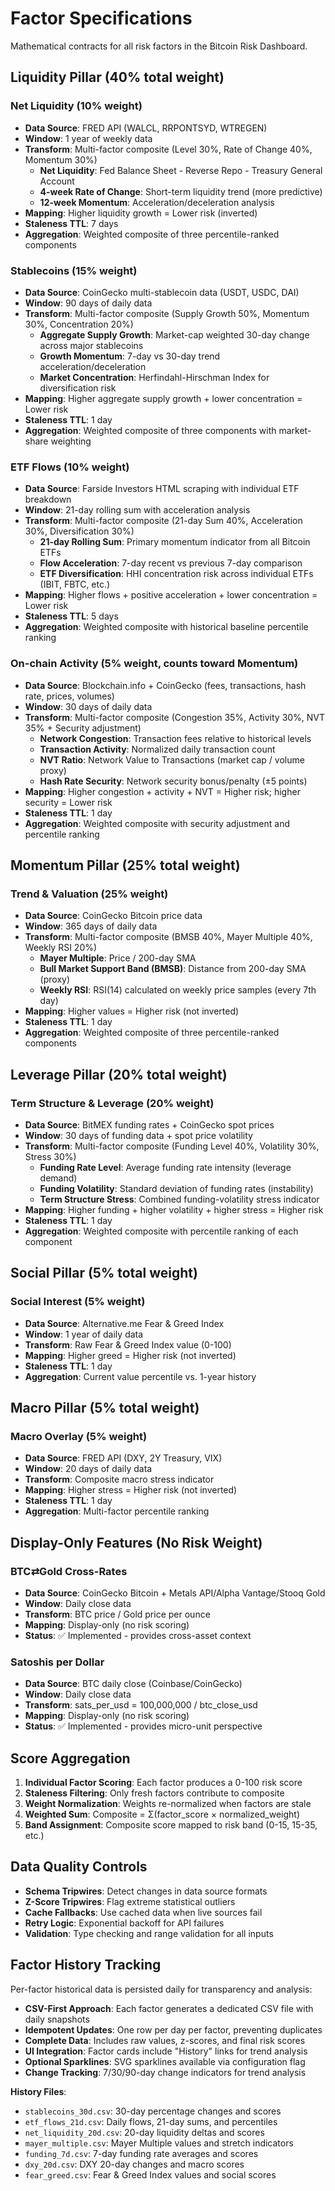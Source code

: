 # Factor Specifications

Mathematical contracts for all risk factors in the Bitcoin Risk Dashboard.

## Liquidity Pillar (40% total weight)

### Net Liquidity (10% weight)
- **Data Source**: FRED API (WALCL, RRPONTSYD, WTREGEN)
- **Window**: 1 year of weekly data
- **Transform**: Multi-factor composite (Level 30%, Rate of Change 40%, Momentum 30%)
  - **Net Liquidity**: Fed Balance Sheet - Reverse Repo - Treasury General Account
  - **4-week Rate of Change**: Short-term liquidity trend (more predictive)
  - **12-week Momentum**: Acceleration/deceleration analysis
- **Mapping**: Higher liquidity growth = Lower risk (inverted)
- **Staleness TTL**: 7 days
- **Aggregation**: Weighted composite of three percentile-ranked components

### Stablecoins (15% weight)
- **Data Source**: CoinGecko multi-stablecoin data (USDT, USDC, DAI)
- **Window**: 90 days of daily data
- **Transform**: Multi-factor composite (Supply Growth 50%, Momentum 30%, Concentration 20%)
  - **Aggregate Supply Growth**: Market-cap weighted 30-day change across major stablecoins
  - **Growth Momentum**: 7-day vs 30-day trend acceleration/deceleration
  - **Market Concentration**: Herfindahl-Hirschman Index for diversification risk
- **Mapping**: Higher aggregate supply growth + lower concentration = Lower risk
- **Staleness TTL**: 1 day
- **Aggregation**: Weighted composite of three components with market-share weighting

### ETF Flows (10% weight)
- **Data Source**: Farside Investors HTML scraping with individual ETF breakdown
- **Window**: 21-day rolling sum with acceleration analysis
- **Transform**: Multi-factor composite (21-day Sum 40%, Acceleration 30%, Diversification 30%)
  - **21-day Rolling Sum**: Primary momentum indicator from all Bitcoin ETFs
  - **Flow Acceleration**: 7-day recent vs previous 7-day comparison
  - **ETF Diversification**: HHI concentration risk across individual ETFs (IBIT, FBTC, etc.)
- **Mapping**: Higher flows + positive acceleration + lower concentration = Lower risk
- **Staleness TTL**: 5 days
- **Aggregation**: Weighted composite with historical baseline percentile ranking

### On-chain Activity (5% weight, counts toward Momentum)
- **Data Source**: Blockchain.info + CoinGecko (fees, transactions, hash rate, prices, volumes)
- **Window**: 30 days of daily data
- **Transform**: Multi-factor composite (Congestion 35%, Activity 30%, NVT 35% + Security adjustment)
  - **Network Congestion**: Transaction fees relative to historical levels
  - **Transaction Activity**: Normalized daily transaction count
  - **NVT Ratio**: Network Value to Transactions (market cap / volume proxy)
  - **Hash Rate Security**: Network security bonus/penalty (±5 points)
- **Mapping**: Higher congestion + activity + NVT = Higher risk; higher security = Lower risk
- **Staleness TTL**: 1 day
- **Aggregation**: Weighted composite with security adjustment and percentile ranking

## Momentum Pillar (25% total weight)

### Trend & Valuation (25% weight)
- **Data Source**: CoinGecko Bitcoin price data
- **Window**: 365 days of daily data
- **Transform**: Multi-factor composite (BMSB 40%, Mayer Multiple 40%, Weekly RSI 20%)
  - **Mayer Multiple**: Price / 200-day SMA
  - **Bull Market Support Band (BMSB)**: Distance from 200-day SMA (proxy)
  - **Weekly RSI**: RSI(14) calculated on weekly price samples (every 7th day)
- **Mapping**: Higher values = Higher risk (not inverted)
- **Staleness TTL**: 1 day
- **Aggregation**: Weighted composite of three percentile-ranked components

## Leverage Pillar (20% total weight)

### Term Structure & Leverage (20% weight)
- **Data Source**: BitMEX funding rates + CoinGecko spot prices
- **Window**: 30 days of funding data + spot price volatility
- **Transform**: Multi-factor composite (Funding Level 40%, Volatility 30%, Stress 30%)
  - **Funding Rate Level**: Average funding rate intensity (leverage demand)
  - **Funding Volatility**: Standard deviation of funding rates (instability)
  - **Term Structure Stress**: Combined funding-volatility stress indicator
- **Mapping**: Higher funding + higher volatility + higher stress = Higher risk
- **Staleness TTL**: 1 day
- **Aggregation**: Weighted composite with percentile ranking of each component

## Social Pillar (5% total weight)

### Social Interest (5% weight)
- **Data Source**: Alternative.me Fear & Greed Index
- **Window**: 1 year of daily data
- **Transform**: Raw Fear & Greed Index value (0-100)
- **Mapping**: Higher greed = Higher risk (not inverted)
- **Staleness TTL**: 1 day
- **Aggregation**: Current value percentile vs. 1-year history

## Macro Pillar (5% total weight)

### Macro Overlay (5% weight)
- **Data Source**: FRED API (DXY, 2Y Treasury, VIX)
- **Window**: 20 days of daily data
- **Transform**: Composite macro stress indicator
- **Mapping**: Higher stress = Higher risk (not inverted)
- **Staleness TTL**: 1 day
- **Aggregation**: Multi-factor percentile ranking

## Display-Only Features (No Risk Weight)

### BTC⇄Gold Cross-Rates
- **Data Source**: CoinGecko Bitcoin + Metals API/Alpha Vantage/Stooq Gold
- **Window**: Daily close data
- **Transform**: BTC price / Gold price per ounce
- **Mapping**: Display-only (no risk scoring)
- **Status**: ✅ Implemented - provides cross-asset context

### Satoshis per Dollar
- **Data Source**: BTC daily close (Coinbase/CoinGecko)
- **Window**: Daily close data
- **Transform**: sats_per_usd = 100,000,000 / btc_close_usd
- **Mapping**: Display-only (no risk scoring)
- **Status**: ✅ Implemented - provides micro-unit perspective

## Score Aggregation

1. **Individual Factor Scoring**: Each factor produces a 0-100 risk score
2. **Staleness Filtering**: Only fresh factors contribute to composite
3. **Weight Normalization**: Weights re-normalized when factors are stale
4. **Weighted Sum**: Composite = Σ(factor_score × normalized_weight)
5. **Band Assignment**: Composite score mapped to risk band (0-15, 15-35, etc.)

## Data Quality Controls

- **Schema Tripwires**: Detect changes in data source formats
- **Z-Score Tripwires**: Flag extreme statistical outliers
- **Cache Fallbacks**: Use cached data when live sources fail
- **Retry Logic**: Exponential backoff for API failures
- **Validation**: Type checking and range validation for all inputs

## Factor History Tracking

Per-factor historical data is persisted daily for transparency and analysis:

- **CSV-First Approach**: Each factor generates a dedicated CSV file with daily snapshots
- **Idempotent Updates**: One row per day per factor, preventing duplicates
- **Complete Data**: Includes raw values, z-scores, and final risk scores
- **UI Integration**: Factor cards include "History" links for trend analysis
- **Optional Sparklines**: SVG sparklines available via configuration flag
- **Change Tracking**: 7/30/90-day change indicators for trend analysis

**History Files**:
- `stablecoins_30d.csv`: 30-day percentage changes and scores
- `etf_flows_21d.csv`: Daily flows, 21-day sums, and percentiles
- `net_liquidity_20d.csv`: 20-day liquidity deltas and scores
- `mayer_multiple.csv`: Mayer Multiple values and stretch indicators
- `funding_7d.csv`: 7-day funding rate averages and scores
- `dxy_20d.csv`: DXY 20-day changes and macro scores
- `fear_greed.csv`: Fear & Greed Index values and social scores
